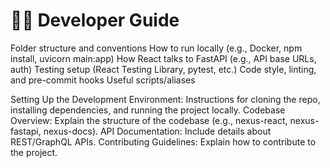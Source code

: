 # 🧑‍💻 Developer Guide

Folder structure and conventions
How to run locally (e.g., Docker, npm install, uvicorn main:app)
How React talks to FastAPI (e.g., API base URLs, auth)
Testing setup (React Testing Library, pytest, etc.)
Code style, linting, and pre-commit hooks
Useful scripts/aliases



Setting Up the Development Environment: Instructions for cloning the repo, installing dependencies, and running the project locally.
Codebase Overview: Explain the structure of the codebase (e.g., nexus-react, nexus-fastapi, nexus-docs).
API Documentation: Include details about REST/GraphQL APIs.
Contributing Guidelines: Explain how to contribute to the project.